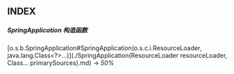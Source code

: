 ## INDEX


##### SpringApplication 构造函数

[o.s.b.SpringApplication#SpringApplication(o.s.c.i.ResourceLoader, java.lang.Class<?>...)](./SpringApplication(ResourceLoader resourceLoader, Class... primarySources).md) -> *50%*

